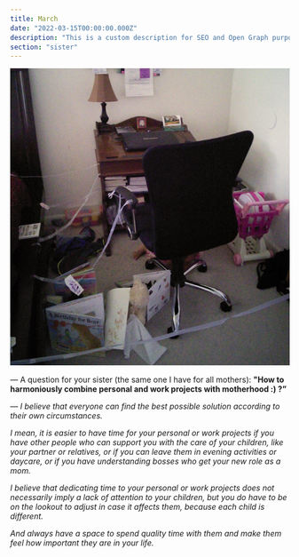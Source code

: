 ```yaml
---
title: March
date: "2022-03-15T00:00:00.000Z"
description: "This is a custom description for SEO and Open Graph purposes, rather than the default generated excerpt. Simply add a description field to the frontmatter."
section: "sister"
---
```


![PostImg](../images/mar22.jpg)

— A question for your sister (the same one I have for all mothers): **"How to harmoniously combine personal and work projects with motherhood :) ?”**

— *I believe that everyone can find the best possible solution according to their own circumstances.*

*I mean, it is easier to have time for your personal or work projects if you have other people who can support you with the care of your children, like your partner or relatives, or if you can leave them in evening activities or daycare, or if you have understanding bosses who get your new role as a mom.*

*I believe that dedicating time to your personal or work projects does not necessarily imply a lack of attention to your children, but you do have to be on the lookout to adjust in case it affects them, because each child is different.*

*And always have a space to spend quality time with them and make them feel how important they are in your life.*
